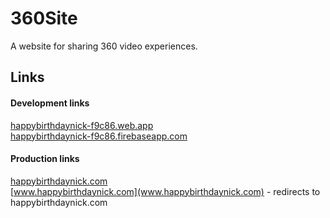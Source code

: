 # 360Site
A website for sharing 360 video experiences.

## Links
#### Development links
[happybirthdaynick-f9c86.web.app](happybirthdaynick-f9c86.web.app)  
[happybirthdaynick-f9c86.firebaseapp.com](happybirthdaynick-f9c86.firebaseapp.com)  
  
#### Production links
[happybirthdaynick.com](happybirthdaynick.com)  
[www.happybirthdaynick.com](www.happybirthdaynick.com) - redirects to happybirthdaynick.com  
